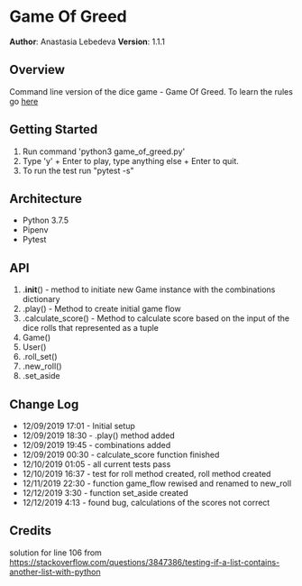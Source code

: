 # Game Of Greed

**Author**: Anastasia Lebedeva
**Version**: 1.1.1

## Overview
Command line version of the dice game - Game Of Greed.
To learn the rules go [here](https://en.wikipedia.org/wiki/Dice_10000)


## Getting Started
1. Run command 'python3 game_of_greed.py'
2. Type 'y' + Enter to play,
type anything else + Enter to quit.
3. To run the test run "pytest -s"


## Architecture
* Python 3.7.5
* Pipenv
* Pytest


## API
1. .__init__()  - method to initiate new Game instance with the combinations dictionary
2. .play() - Method to create initial game flow
3. .calculate_score() - Method to calculate score based on the input of the dice rolls that represented as a tuple
4. Game()
5. User()
6. .roll_set()
7. .new_roll()
8. .set_aside



## Change Log

* 12/09/2019 17:01 - Initial setup
* 12/09/2019 18:30 - .play() method added
* 12/09/2019 19:45 - combinations added
* 12/09/2019 00:30 - calculate_score function finished
* 12/10/2019 01:05 - all current tests pass
* 12/10/2019 16:37 - test for roll method created, roll method created
* 12/11/2019 22:30 - function game_flow rewised and renamed to new_roll
* 12/12/2019 3:30 - function set_aside created
* 12/12/2019 4:13 - found bug, calculations of the scores not correct


## Credits
solution for line 106 from https://stackoverflow.com/questions/3847386/testing-if-a-list-contains-another-list-with-python
